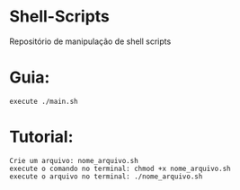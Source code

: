 # Shell-Scripts
Repositório de manipulação de shell scripts


# Guia:
    execute ./main.sh

# Tutorial:
    Crie um arquivo: nome_arquivo.sh
    execute o comando no terminal: chmod +x nome_arquivo.sh
    execute o arquivo no terminal: ./nome_arquivo.sh


    
